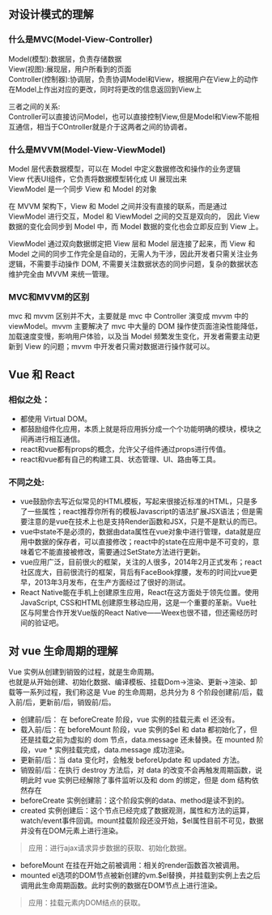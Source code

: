 ## 对设计模式的理解
### 什么是MVC(Model-View-Controller)
Model(模型):数据层，负责存储数据  
View(视图):展现层，用户所看到的页面  
Controller(控制器):协调层，负责协调Model和View，根据用户在View上的动作在Model上作出对应的更改，同时将更改的信息返回到View上  

三者之间的关系:  
Controller可以直接访问Model，也可以直接控制View,但是Model和View不能相互通信，相当于COntroller就是介于这两者之间的协调者。

### 什么是MVVM(Model-View-ViewModel)
Model 层代表数据模型，可以在 Model 中定义数据修改和操作的业务逻辑  
View 代表UI组件，它负责将数据模型转化成 UI 展现出来  
ViewModel 是一个同步 View 和 Model 的对象  

在 MVVM 架构下，View 和 Model 之间并没有直接的联系，而是通过 ViewModel 进行交互，Model 和 ViewModel 之间的交互是双向的， 因此 View 数据的变化会同步到 Model 中，而 Model 数据的变化也会立即反应到 View 上。  

ViewModel 通过双向数据绑定把 View 层和 Model 层连接了起来，而 View 和 Model 之间的同步工作完全是自动的，无需人为干涉，因此开发者只需关注业务逻辑，不需要手动操作 DOM, 不需要关注数据状态的同步问题，复杂的数据状态维护完全由 MVVM 来统一管理。

### MVC和MVVM的区别
mvc 和 mvvm 区别并不大，主要就是 mvc 中 Controller 演变成 mvvm 中的 viewModel。mvvm 主要解决了 mvc 中大量的 DOM 操作使页面渲染性能降低，加载速度变慢，影响用户体验，以及当 Model 频繁发生变化，开发者需要主动更新到 View 的问题；mvvm 中开发者只需对数据进行操作就可以。

## Vue 和 React
### 相似之处：
* 都使用 Virtual DOM。
* 都鼓励组件化应用，本质上就是将应用拆分成一个个功能明确的模块，模块之间再进行相互通信。
* react和vue都有props的概念，允许父子组件通过props进行传值。
* react和vue都有自己的构建工具、状态管理、UI、路由等工具。

### 不同之处:
* vue鼓励你去写近似常见的HTML模板，写起来很接近标准的HTML，只是多了一些属性；react推荐你所有的模板Javascript的语法扩展JSX语法；但是需要注意的是vue在技术上也是支持Render函数和JSX，只是不是默认的而已。
* vue中state不是必须的，数据由data属性在vue对象中进行管理，data就是应用中数据的保存者，可以直接修改；react中的state在应用中是不可变的，意味着它不能直接被修改，需要通过SetState方法进行更新。
* vue应用广泛，目前很火的框架，关注的人很多，2014年2月正式发布；react社区庞大，目前很流行的框架，背后有FaceBook撑腰，发布的时间比vue更早，2013年3月发布，在生产方面经过了很好的测试。
* React Native能在手机上创建原生应用，React在这方面处于领先位置。使用JavaScript, CSS和HTML创建原生移动应用，这是一个重要的革新。Vue社区与阿里合作开发Vue版的React Native——Weex也很不错，但还需经历时间的验证吧。

## 对 vue 生命周期的理解
Vue 实例从创建到销毁的过程，就是生命周期。  
也就是从开始创建、初始化数据、编译模板、挂载Dom→渲染、更新→渲染、卸载等一系列过程，我们称这是 Vue 的生命周期，总共分为 8 个阶段创建前/后，载入前/后，更新前/后，销毁前/后。  

* 创建前/后： 在 beforeCreate 阶段，vue 实例的挂载元素 el 还没有。
* 载入前/后：在 beforeMount 阶段，vue 实例的$el 和 data 都初始化了，但还是挂载之前为虚拟的 dom 节点，data.message 还未替换。在 mounted 阶段，vue * 实例挂载完成，data.message 成功渲染。
* 更新前/后：当 data 变化时，会触发 beforeUpdate 和 updated 方法。
* 销毁前/后：在执行 destroy 方法后，对 data 的改变不会再触发周期函数，说明此时 vue 实例已经解除了事件监听以及和 dom 的绑定，但是 dom 结构依然存在
* beforeCreate  实例创建前：这个阶段实例的data、method是读不到的。
* created  实例创建后：这个节点已经完成了数据观测，属性和方法的运算，watch/event事件回调。mount挂载阶段还没开始，$el属性目前不可见，数据并没有在DOM元素上进行渲染。
>应用：进行ajax请求异步数据的获取、初始化数据。
* beforeMount  在挂在开始之前被调用：相关的render函数首次被调用。
* mounted  el选项的DOM节点被新创建的vm.$el替换，并挂载到实例上去之后调用此生命周期函数。此时实例的数据在DOM节点上进行渲染。
>应用：挂载元素内DOM结点的获取。
